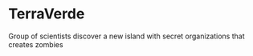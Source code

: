 # TerraVerde
Group of scientists discover a new island with secret organizations that creates zombies 
